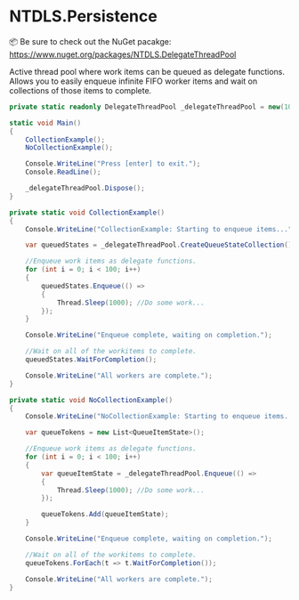 # NTDLS.Persistence

📦 Be sure to check out the NuGet pacakge: https://www.nuget.org/packages/NTDLS.DelegateThreadPool

Active thread pool where work items can be queued as delegate functions. Allows you to easily
enqueue infinite FIFO worker items and wait on collections of those items to complete.

```cs
private static readonly DelegateThreadPool _delegateThreadPool = new(10);

static void Main()
{
    CollectionExample();
    NoCollectionExample();

    Console.WriteLine("Press [enter] to exit.");
    Console.ReadLine();

    _delegateThreadPool.Dispose();
}

private static void CollectionExample()
{
    Console.WriteLine("CollectionExample: Starting to enqueue items...");

    var queuedStates = _delegateThreadPool.CreateQueueStateCollection();

    //Enqueue work items as delegate functions.
    for (int i = 0; i < 100; i++)
    {
        queuedStates.Enqueue(() =>
        {
            Thread.Sleep(1000); //Do some work...
        });
    }

    Console.WriteLine("Enqueue complete, waiting on completion.");

    //Wait on all of the workitems to complete.
    queuedStates.WaitForCompletion();

    Console.WriteLine("All workers are complete.");
}

private static void NoCollectionExample()
{
    Console.WriteLine("NoCollectionExample: Starting to enqueue items...");

    var queueTokens = new List<QueueItemState>();

    //Enqueue work items as delegate functions.
    for (int i = 0; i < 100; i++)
    {
        var queueItemState = _delegateThreadPool.Enqueue(() =>
        {
            Thread.Sleep(1000); //Do some work...
        });

        queueTokens.Add(queueItemState);
    }

    Console.WriteLine("Enqueue complete, waiting on completion.");

    //Wait on all of the workitems to complete.
    queueTokens.ForEach(t => t.WaitForCompletion());

    Console.WriteLine("All workers are complete.");
}
```
